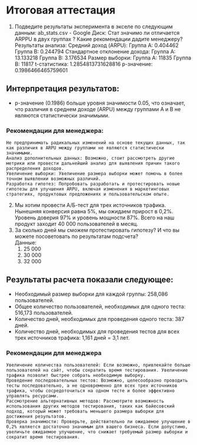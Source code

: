 # Итоговая аттестация

1. Подведите результаты эксперимента в экселе по следующим данным: ab_stats.csv - Google Диск:
Стат значимо ли отличается ARPPU в двух группах ? Какие рекомендации дадите
менеджеру?
    Результаты анализа:
    Средний доход (ARPU):
    Группа A: 0.404462
    Группа B: 0.244794
    Стандартное отклонение дохода:
    Группа A: 13.133218
    Группа B: 3.176534
    Размер выборки:
    Группа A: 11835
    Группа B: 11817
    t-статистика: 1.2854813731628816
    p-значение: 0.1986466465759601
## Интерпретация результатов:
+ p-значение (0.1986) больше уровня значимости 0.05, что означает, что различия в среднем доходе (ARPU) между группами A и B не являются статистически значимыми.
### Рекомендации для менеджера:
    Не предпринимать радикальных изменений на основе текущих данных, так как различия в ARPU между группами не являются статистически значимыми.
    Анализ дополнительных данных: Возможно, стоит рассмотреть другие метрики или провести дальнейший анализ для выявления причин такого распределения доходов.
    Увеличение выборки: Увеличение размера выборки может помочь в более точном выявлении возможных различий.
    Разработка гипотез: Попробовать разработать и протестировать новые гипотезы для улучшения ARPU, включая изменения в маркетинговых стратегиях, продуктовых предложениях и пользовательском опыте.


2. Мы хотим провести А/Б-тест для трех источников трафика. Нынешняя конверсия равна 5%,
мы ожидаем прирост в 0,2%.
Уровень доверия 97% и уровень мощности 87%.
Всего на наш продукт заходит 40 000 пользователей в месяц.
3. За сколько дней мы сможем протестировать гипотезу? И что вы можете посоветовать по
результатам подсчета?  
Данные:
   1) 25 000
   2) 30 000
   3) 32 000
## Результаты расчета показали следующее:
+ Необходимый размер выборки для каждой группы: 258,086 пользователей.
+ Общее количество пользователей, необходимых для одного теста: 516,173 пользователей.
+ Количество дней, необходимых для проведения одного теста: 387 дней.
+ Количество дней, необходимых для проведения тестов для всех трех источников трафика: 1,161 дней = 3,1 лет.
### Рекомендации для менеджера
    Увеличение количества пользователей: Если возможно, привлекайте больше пользователей на сайт, чтобы сократить время тестирования. Увеличение трафика позволит быстрее собрать необходимую выборку.
    Проведение последовательных тестов: Возможно, целесообразно проводить тесты последовательно, а не одновременно для всех трех источников трафика, чтобы сосредоточиться на одном тесте и более эффективно управлять ресурсами.
    Рассмотрение альтернативных методов: Рассмотрите возможность использования других методов тестирования, таких как байесовский подход, который может требовать меньшего размера выборки для достижения результатов.
    Проверка значимости: Проверьте, действительно ли ожидаемое улучшение в 0,2% является достаточно значимым для вашего бизнеса. Если допустимо, увеличьте ожидаемое улучшение, что снижает требуемый размер выборки и сократит время тестирования.


